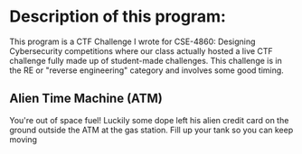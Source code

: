# Description of this program:
This program is a CTF Challenge I wrote for CSE-4860: Designing Cybersecurity 
competitions where our class actually hosted a live CTF challenge fully made
up of student-made challenges. This challenge is in the RE or 
"reverse engineering" category and involves some good timing. 

## Alien Time Machine (ATM)

You're out of space fuel! Luckily some dope left his alien credit card on 
the ground outside the ATM at the gas station. Fill up your tank so you 
can keep moving

